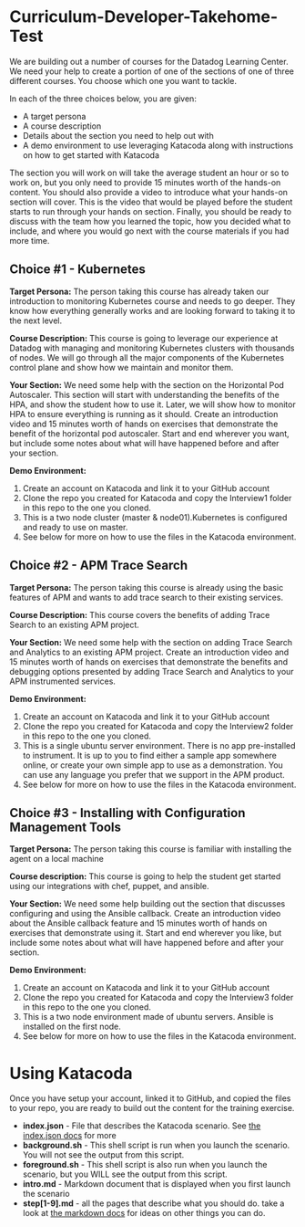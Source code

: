 # Curriculum-Developer-Takehome-Test

We are building out a number of courses for the Datadog Learning Center. We need your help to create a portion of one of the sections of one of three different courses. You choose which one you want to tackle.

In each of the three choices below, you are given:

* A target persona
* A course description
* Details about the section you need to help out with
* A demo environment to use leveraging Katacoda along with instructions on how to get started with Katacoda

The section you will work on will take the average student an hour or so to work on, but you only need to provide 15 minutes worth of the hands-on content. You should also provide a video to introduce what your hands-on section will cover. This is the video that would be played before the student starts to run through your hands on section. Finally, you should be ready to discuss with the team how you learned the topic, how you decided what to include, and where you would go next with the course materials if you had more time.

## Choice #1 - Kubernetes

**Target Persona:** The person taking this course has already taken our introduction to monitoring Kubernetes course and needs to go deeper. They know how everything generally works and are looking forward to taking it to the next level.

**Course Description:** This course is going to leverage our experience at Datadog with managing and monitoring Kubernetes clusters with thousands of nodes. We will go through all the major components of the Kubernetes control plane and show how we maintain and monitor them.

**Your Section:** We need some help with the section on the Horizontal Pod Autoscaler. This section will start with understanding the benefits of the HPA, and show the student how to use it. Later, we will show how to monitor HPA to ensure everything is running as it should. Create an introduction video and 15 minutes worth of hands on exercises that demonstrate the benefit of the horizontal pod autoscaler. Start and end wherever you want, but include some notes about what will have happened before and after your section.

**Demo Environment:**

1. Create an account on Katacoda and link it to your GitHub account
2. Clone the repo you created for Katacoda and copy the Interview1 folder in this repo to the one you cloned.
3. This is a two node cluster (master & node01).Kubernetes is configured and ready to use on master.
4. See below for more on how to use the files in the Katacoda environment.

## Choice #2 - APM Trace Search

**Target Persona:** The person taking this course is already using the basic features of APM and wants to add trace search to their existing services.

**Course Description:** This course covers the benefits of adding Trace Search to an existing APM project.

**Your Section:** We need some help with the section on adding Trace Search and Analytics to an existing APM project. Create an introduction video and 15 minutes worth of hands on exercises that demonstrate the benefits and debugging options presented by adding Trace Search and Analytics to your APM instrumented services.

**Demo Environment:**

1. Create an account on Katacoda and link it to your GitHub account
2. Clone the repo you created for Katacoda and copy the Interview2 folder in this repo to the one you cloned.
3. This is a single ubuntu server environment. There is no app pre-installed to instrument. It is up to you to find either a sample app somewhere online, or create your own simple app to use as a demonstration. You can use any language you prefer that we support in the APM product.
4. See below for more on how to use the files in the Katacoda environment.

## Choice #3 - Installing with Configuration Management Tools

**Target Persona:** The person taking this course is familiar with installing the agent on a local machine

**Course description:** This course is going to help the student get started using our integrations with chef, puppet, and ansible.

**Your Section:** We need some help building out the section that discusses configuring and using the Ansible callback. Create an introduction video about the Ansible callback feature and 15 minutes worth of hands on exercises that demonstrate using it. Start and end wherever you like, but include some notes about what will have happened before and after your section.

**Demo Environment:**

1. Create an account on Katacoda and link it to your GitHub account
2. Clone the repo you created for Katacoda and copy the Interview3 folder in this repo to the one you cloned. 
3. This is a two node environment made of ubuntu servers. Ansible is installed on the first node.
4. See below for more on how to use the files in the Katacoda environment.

# Using Katacoda

Once you have setup your account, linked it to GitHub, and copied the files to your repo, you are ready to build out the content for the training exercise.

* **index.json** - File that describes the Katacoda scenario. See [the index.json docs](https://www.katacoda.com/docs/scenarios/index-json) for more
* **background.sh** - This shell script is run when you launch the scenario. You will not see the output from this script.
* **foreground.sh** - This shell script is also run when you launch the scenario, but you WILL see the output from this script.
* **intro.md** - Markdown document that is displayed when you first launch the scenario
* **step[1-9].md** - all the pages that describe what you should do. take a look at [the markdown docs](https://www.katacoda.com/docs/scenarios/markdown-syntax) for ideas on other things you can do.